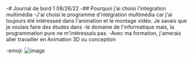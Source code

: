 -# Journal de bord 1                                                                                             08/26/22
-## Pourquoi j'ai choisi l'intégration multimédia
-J'ai choisi le programme d'intégration multimédia car j'ai toujours été intéresseé dans l'animation et le montage vidéo. Je savais que je voulais faire des études dans -le domaine de l'informatique mais, la programmation pure ne m'intéressais pas.
-Avec ma formation, j'amerais aller travailler en Animation 3D ou conception

-emoji:
![image](https://user-images.githubusercontent.com/112189002/186940282-e50f1ef2-f2cc-4690-a2e8-44562245c68f.png)
